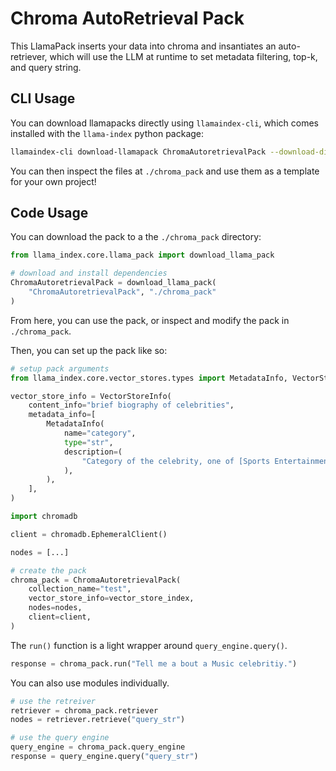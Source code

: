 # Chroma AutoRetrieval Pack

This LlamaPack inserts your data into chroma and insantiates an auto-retriever, which will use the LLM at runtime to set metadata filtering, top-k, and query string.

## CLI Usage

You can download llamapacks directly using `llamaindex-cli`, which comes installed with the `llama-index` python package:

```bash
llamaindex-cli download-llamapack ChromaAutoretrievalPack --download-dir ./chroma_pack
```

You can then inspect the files at `./chroma_pack` and use them as a template for your own project!

## Code Usage

You can download the pack to a the `./chroma_pack` directory:

```python
from llama_index.core.llama_pack import download_llama_pack

# download and install dependencies
ChromaAutoretrievalPack = download_llama_pack(
    "ChromaAutoretrievalPack", "./chroma_pack"
)
```

From here, you can use the pack, or inspect and modify the pack in `./chroma_pack`.

Then, you can set up the pack like so:

```python
# setup pack arguments
from llama_index.core.vector_stores.types import MetadataInfo, VectorStoreInfo

vector_store_info = VectorStoreInfo(
    content_info="brief biography of celebrities",
    metadata_info=[
        MetadataInfo(
            name="category",
            type="str",
            description=(
                "Category of the celebrity, one of [Sports Entertainment, Business, Music]"
            ),
        ),
    ],
)

import chromadb

client = chromadb.EphemeralClient()

nodes = [...]

# create the pack
chroma_pack = ChromaAutoretrievalPack(
    collection_name="test",
    vector_store_info=vector_store_index,
    nodes=nodes,
    client=client,
)
```

The `run()` function is a light wrapper around `query_engine.query()`.

```python
response = chroma_pack.run("Tell me a bout a Music celebritiy.")
```

You can also use modules individually.

```python
# use the retreiver
retriever = chroma_pack.retriever
nodes = retriever.retrieve("query_str")

# use the query engine
query_engine = chroma_pack.query_engine
response = query_engine.query("query_str")
```
